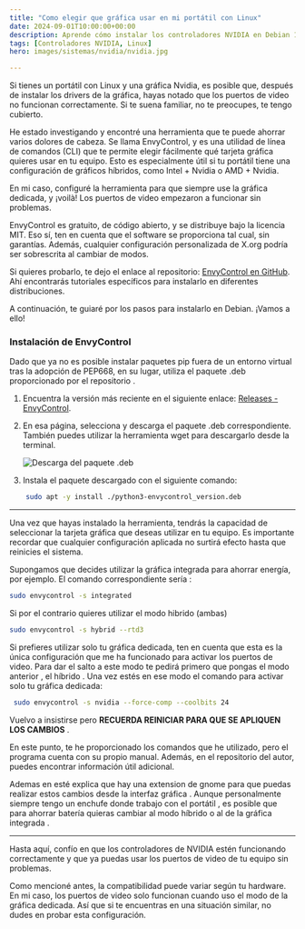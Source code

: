 ```yaml
---
title: "Como elegir que gráfica usar en mi portátil con Linux"
date: 2024-09-01T10:00:00+00:00
description: Aprende cómo instalar los controladores NVIDIA en Debian 12 para optimizar el rendimiento gráfico de tu sistema.
tags: [Controladores NVIDIA, Linux]
hero: images/sistemas/nvidia/nvidia.jpg

---
```

<!-- Google tag (gtag.js) -->
<script async src="https://www.googletagmanager.com/gtag/js?id=G-GVDYVWJLRH"></script>
<script>
  window.dataLayer = window.dataLayer || [];
  function gtag(){dataLayer.push(arguments);}
  gtag('js', new Date());

  gtag('config', 'G-GVDYVWJLRH');
</script>

Si tienes un portátil con Linux y una gráfica Nvidia, es posible que, después de instalar los drivers de la gráfica, hayas notado que los puertos de video no funcionan correctamente. Si te suena familiar, no te preocupes, te tengo cubierto.

He estado investigando y encontré una herramienta que te puede ahorrar varios dolores de cabeza. Se llama EnvyControl, y es una utilidad de línea de comandos (CLI) que te permite elegir fácilmente qué tarjeta gráfica quieres usar en tu equipo. Esto es especialmente útil si tu portátil tiene una configuración de gráficos híbridos, como Intel + Nvidia o AMD + Nvidia.

En mi caso, configuré la herramienta para que siempre use la gráfica dedicada, y ¡voilà! Los puertos de video empezaron a funcionar sin problemas.

EnvyControl es gratuito, de código abierto, y se distribuye bajo la licencia MIT. Eso sí, ten en cuenta que el software se proporciona tal cual, sin garantías. Además, cualquier configuración personalizada de X.org podría ser sobrescrita al cambiar de modos.

Si quieres probarlo, te dejo el enlace al repositorio: [EnvyControl en GitHub](https://github.com/bayasdev/envycontrol). Ahí encontrarás tutoriales específicos para instalarlo en diferentes distribuciones.

A continuación, te guiaré por los pasos para instalarlo en Debian. ¡Vamos a ello!

### Instalación de EnvyControl

Dado que ya no es posible instalar paquetes pip fuera de un entorno virtual tras la adopción de PEP668, en su lugar, utiliza el paquete .deb proporcionado por el repositorio . 

1. Encuentra la versión más reciente en el siguiente enlace: [Releases - EnvyControl](https://github.com/bayasdev/envycontrol/releases/latest).
2. En esa página, selecciona y descarga el paquete .deb correspondiente. También puedes utilizar la herramienta wget para descargarlo desde la terminal.

   ![Descarga del paquete .deb](../img/github_deb.png)

3. Instala el paquete descargado con el siguiente comando:

```bash
    sudo apt -y install ./python3-envycontrol_version.deb
```

----------

Una vez que hayas instalado la herramienta, tendrás la capacidad de seleccionar la tarjeta gráfica que deseas utilizar en tu equipo. Es importante recordar que cualquier configuración aplicada no surtirá efecto hasta que reinicies el sistema.

Supongamos que decides utilizar la gráfica integrada para ahorrar energía, por ejemplo. El comando correspondiente sería :

```bash
sudo envycontrol -s integrated
```

Si por el contrario quieres utilizar el modo hibrido (ambas) 

```bash
sudo envycontrol -s hybrid --rtd3
```

Si prefieres utilizar solo tu gráfica dedicada, ten en cuenta que esta es la única configuración que me ha funcionado para activar los puertos de video. Para dar el salto a este modo te pedirá primero que pongas el modo anterior , el híbrido . Una vez estés en ese modo el comando para activar solo tu gráfica dedicada: 

```bash
 sudo envycontrol -s nvidia --force-comp --coolbits 24
```

Vuelvo a insistirse pero **RECUERDA REINICIAR PARA QUE SE APLIQUEN LOS CAMBIOS** . 

En este punto, te he proporcionado los comandos que he utilizado, pero el programa cuenta con su propio manual. Además, en el repositorio del autor, puedes encontrar información útil adicional.

Ademas en esté explica que hay una extension de gnome para que puedas realizar estos cambios desde la interfaz gráfica . Aunque personalmente siempre tengo un enchufe donde trabajo con el portátil , es posible que para ahorrar batería quieras cambiar al modo híbrido o al de la gráfica integrada .

-----------------

Hasta aquí, confío en que los controladores de NVIDIA estén funcionando correctamente y que ya puedas usar los puertos de video de tu equipo sin problemas.

Como mencioné antes, la compatibilidad puede variar según tu hardware. En mi caso, los puertos de video solo funcionan cuando uso el modo de la gráfica dedicada. Así que si te encuentras en una situación similar, no dudes en probar esta configuración.